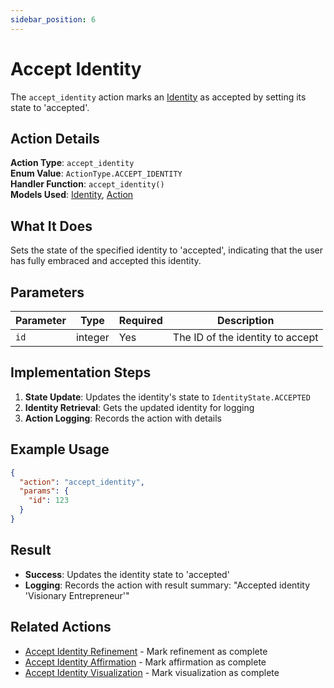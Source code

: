 ```yaml
---
sidebar_position: 6
---
```


# Accept Identity

The `accept_identity` action marks an [Identity](../database/models/identity) as accepted by setting its state to 'accepted'.

## Action Details

**Action Type**: `accept_identity`  
**Enum Value**: `ActionType.ACCEPT_IDENTITY`  
**Handler Function**: `accept_identity()`  
**Models Used**: [Identity](../database/models/identity), [Action](../database/models/action)

## What It Does

Sets the state of the specified identity to 'accepted', indicating that the user has fully embraced and accepted this identity.

## Parameters

| Parameter | Type    | Required | Description                      |
| --------- | ------- | -------- | -------------------------------- |
| `id`      | integer | Yes      | The ID of the identity to accept |

## Implementation Steps

1. **State Update**: Updates the identity's state to `IdentityState.ACCEPTED`
2. **Identity Retrieval**: Gets the updated identity for logging
3. **Action Logging**: Records the action with details

## Example Usage

```json
{
  "action": "accept_identity",
  "params": {
    "id": 123
  }
}
```

## Result

- **Success**: Updates the identity state to 'accepted'
- **Logging**: Records the action with result summary: "Accepted identity 'Visionary Entrepreneur'"

## Related Actions

- [Accept Identity Refinement](accept-identity-refinement) - Mark refinement as complete
- [Accept Identity Affirmation](accept-identity-affirmation) - Mark affirmation as complete
- [Accept Identity Visualization](accept-identity-visualization) - Mark visualization as complete
